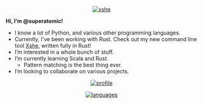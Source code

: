 <div align=center>

  [![xshe](https://github-readme-stats.vercel.app/api/pin?username=superatomic&show_icons=true&count_private=true&theme=jolly&border_radius=18&repo=xshe&show_owner=true)][Xshe]

</div>

**Hi, I’m @superatomic!**
- I know a lot of Python, and various other programming languages.
- Currently, I've been working with Rust.
  Check out my new command line tool [Xshe],
  written fully in Rust!
- I’m interested in a whole bunch of stuff.
- I’m currently learning Scala and Rust.
  - Pattern matching is the best thing ever.
- I’m looking to collaborate on various projects.

<div align=center>

  [![profile](https://github-readme-stats.vercel.app/api?username=superatomic&theme=calm&border_radius=18&hide=stars&show_icons=true&count_private=true)](https://github.com/superatomic)

  [![languages](https://github-readme-stats.vercel.app/api/top-langs?username=superatomic&show_icons=true&count_private=true&theme=calm&border_radius=18&layout=compact)](https://github.com/superatomic)

</div>

[Xshe]: https://github.com/superatomic/xshe

